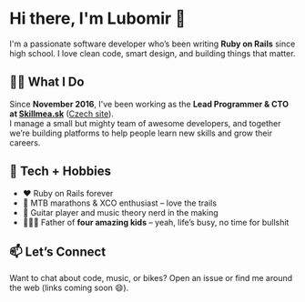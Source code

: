 # Hi there, I'm Lubomir 👋

I'm a passionate software developer who’s been writing **Ruby on Rails** since high school. I love clean code, smart design, and building things that matter.

## 👨‍💻 What I Do

Since **November 2016**, I've been working as the **Lead Programmer & CTO at [Skillmea.sk](https://www.skillmea.sk)** ([Czech site](https://www.skillmea.cz)).  
I manage a small but mighty team of awesome developers, and together we’re building platforms to help people learn new skills and grow their careers.

## 🧠 Tech + Hobbies

- ❤️ Ruby on Rails forever
- 🚵 MTB marathons & XCO enthusiast – love the trails
- 🎸 Guitar player and music theory nerd in the making
- 👨‍👧‍👦 Father of **four amazing kids** – yeah, life’s busy, no time for bullshit

## 📫 Let’s Connect

Want to chat about code, music, or bikes? Open an issue or find me around the web (links coming soon 😄).
